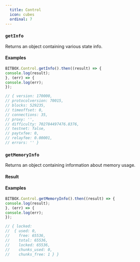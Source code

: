 ```yaml
---
  title: Control
  icon: cubes
  ordinal: 7
---
```


### `getInfo`

Returns an object containing various state info.

#### Examples

```js
BITBOX.Control.getInfo().then((result) => {
console.log(result);
}, (err) => {
console.log(err);
});

// { version: 170000,
// protocolversion: 70015,
// blocks: 529235,
// timeoffset: 0,
// connections: 35,
// proxy: '',
// difficulty: 702784497476.8376,
// testnet: false,
// paytxfee: 0,
// relayfee: 0.00001,
// errors: '' }
```

### `getMemoryInfo`

Returns an object containing information about memory usage.

#### Result

#### Examples

```js
BITBOX.Control.getMemoryInfo().then((result) => {
console.log(result);
}, (err) => {
console.log(err);
});

// { locked:
//  { used: 0,
//    free: 65536,
//    total: 65536,
//    locked: 65536,
//    chunks_used: 0,
//    chunks_free: 1 } }
```
